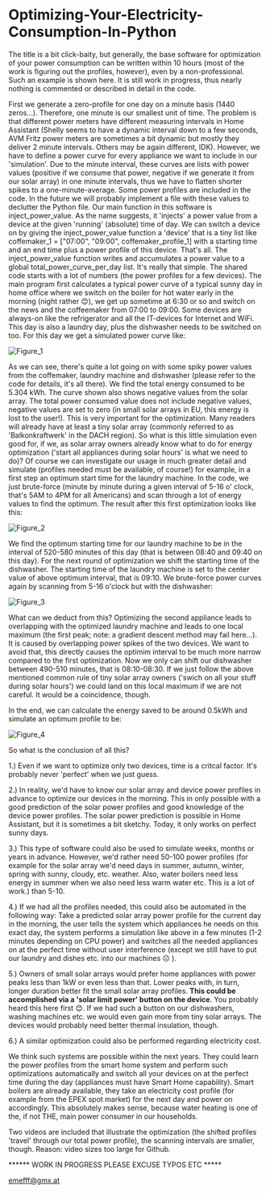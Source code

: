# Optimizing-Your-Electricity-Consumption-In-Python
The title is a bit click-baity, but generally, the base software for optimization of your power consumption can be written within 10 hours (most of the work is figuring out the profiles, however), even by a non-professional. Such an example is shown here. It is still work in progress, thus nearly nothing is commented or described in detail in the code.

First we generate a zero-profile for one day on a minute basis (1440 zeros...). Therefore, one minute is our smallest unit of time. The problem is that different power meters have different measuring intervals in Home Assistant (Shelly seems to have a dynamic interval down to a few seconds, AVM Fritz power meters are sometimes a bit dynamic but mostly they deliver 2 minute intervals. Others may be again different, IDK). 
However, we have to define a power curve for every appliance we want to include in our 'simulation'. Due to the minute interval, these curves are lists with power values (positive if we consume that power, negative if we generate it from our solar array) in one minute intervals, thus we have to flatten shorter spikes to a one-minute-average. Some power profiles are included in the code. In the future we will probably implement a file with these values to declutter the Python file.
Our main function in this software is inject_power_value. As the name suggests, it 'injects' a power value from a device at the given 'running' (absolute) time of day. We can switch a device on by giving the inject_power_value function a 'device' that is a tiny list like coffemaker_1 = ["07:00", "09:00", coffemaker_profile_1] with a starting time and an end time plus a power profile of this device. That's all. The inject_power_value function writes and accumulates a power value to a global total_power_curve_per_day list. It's really that simple.
The shared code starts with a lot of numbers (the power profiles for a few devices). The main program first calculates a typical power curve of a typical sunny day in home office where we switch on the boiler for hot water early in the morning (night rather 😊), we get up sometime at 6:30 or so and switch on the news and the coffeemaker from 07:00 to 09:00. Some devices are always-on like the refrigerator and all the IT-devices for Internet and WiFi. This day is also a laundry day, plus the dishwasher needs to be switched on too. For this day we get a simulated power curve like:

![Figure_1](https://github.com/emefff/Optimizing-Your-Electricity-Consumption-In-Python/assets/89903493/d91ecba5-133e-41a0-910e-57db982ef0b8)

As we can see, there's quite a lot going on with some spiky power values from the coffemaker, laundry machine and dishwasher (please refer to the code for details, it's all there). We find the total energy consumed to be 5.304 kWh.
The curve shown also shows negative values from the solar array. The total power consumed value does not include negative values, negative values are set to zero (in small solar arrays in EU, this energy is lost to the user!). This is very important for the optimization. Many readers will already have at least a tiny solar array (commonly referred to as 'Balkonkraftwerk' in the DACH region). So what is this little simulation even good for, if we, as solar array owners already know what to do for energy optimization ('start all appliances during solar hours' is what we need to do)? 
Of course we can investigate our usage in much greater detail and simulate (profiles needed must be available, of course!) for example, in a first step an optimum start time for the laundry machine. In the code, we just brute-force (minute by minute during a given interval of 5-16 o' clock, that's 5AM to 4PM for all Americans) and scan through a lot of energy values to find the optimum. The result after this first optimization looks like this:

![Figure_2](https://github.com/emefff/Optimizing-Your-Electricity-Consumption-In-Python/assets/89903493/4dcf5e63-048b-4764-8f9d-e107197a56a7)

We find the optimum starting time for our laundry machine to be in the interval of 520-580 minutes of this day (that is between 08:40 and 09:40 on this day). For the next round of optimization we shift the starting time of the dishwasher. The starting time of the laundry machine is set to the center value of above optimum interval, that is 09:10. We brute-force power curves again by scanning from 5-16 o'clock but with the dishwasher:

![Figure_3](https://github.com/emefff/Optimizing-Your-Electricity-Consumption-In-Python/assets/89903493/d5ff3ef4-cd53-43fa-9f84-4a52f60ae5a4)

What can we deduct from this? Optimizing the second appliance leads to overlapping with the optimized laundry machine and leads to one local maximum (the first peak; note: a gradient descent method may fail here...). It is caused by overlapping power spikes of the two devices. We want to avoid that, this directly causes the optimim interval to be much more narrow compared to the first optimization. Now we only can shift our dishwasher between 490-510 minutes, that is 08:10-08:30. If we just follow the above mentioned common rule of tiny solar array owners ('swich on all your stuff during solar hours') we could land on this local maximum if we are not careful. It would be a coincidence, though.

In the end, we can calculate the energy saved to be around 0.5kWh and simulate an optimum profile to be:

![Figure_4](https://github.com/emefff/Optimizing-Your-Electricity-Consumption-In-Python/assets/89903493/b0cb3d89-d92e-47b7-9784-d9689a11a0b2)

So what is the conclusion of all this?

1.) Even if we want to optimize only two devices, time is a critcal factor. It's probably never 'perfect' when we just guess.

2.) In reality, we'd have to know our solar array and device power profiles in advance to optimize our devices in the morning. This in only possible with a good prediction of the solar power profiles and good knowledge of the device power profiles. The solar power prediction is possible in Home Assistant, but it is sometimes a bit sketchy. Today, it only works on perfect sunny days.

3.) This type of software could also be used to simulate weeks, months or years in advance. However, we'd rather need 50-100 power profiles (for example for the solar array we'd need days in summer, autumn, winter, spring with sunny, cloudy, etc. weather. Also, water boilers need less energy in summer when we also need less warm water etc. This is a lot of work.) than 5-10.

4.) If we had all the profiles needed, this could also be automated in the following way: Take a predicted solar array power profile for the current day in the morning, the user tells the system which appliances he needs on this exact day, the system performs a simulation like above in a few minutes (1-2 minutes depending on CPU power) and switches all the needed appliances on at the perfect time without user interference (except we still have to put our laundry and dishes etc. into our machines ☹️ ).

5.) Owners of small solar arrays would prefer home appliances with power peaks less than 1kW or even less than that. Lower peaks with, in turn, longer duration better fit the small solar array profiles. **This could be accomplished via a 'solar limit power' button on the device**. You probably heard this here first 😊. If we had such a button on our dishwashers, washing machines etc. we would even gain more from tiny solar arrays. The devices would probably need better thermal insulation, though.

6.) A similar optimization could also be performed regarding electricity cost.

We think such systems are possible within the next years. They could learn the power profiles from the smart home system and perform such optimizations automatically and switch all your devices on at the perfect time during the day (appliances must have Smart Home capability). 
Smart boilers are already available, they take an electricity cost profile (for example from the EPEX spot market) for the next day and power on accordingly. This absolutely makes sense, because water heating is one of the, if not THE, main power consumer in our households.

Two videos are included that illustrate the optimization (the shifted profiles 'travel' through our total power profile), the scanning intervals are smaller, though. Reason: video sizes too large for Github.

****** WORK IN PROGRESS PLEASE EXCUSE TYPOS ETC *****

emefff@gmx.at
